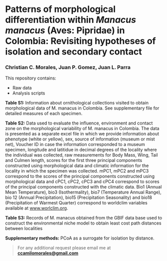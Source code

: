 
# Patterns of morphological differentiation within *Manacus manacus* (Aves: Pipridae) in Colombia: Revisiting hypotheses of isolation and secondary contact

### **Christian C. Morales**, Juan P. Gomez, Juan L. Parra

This repository contains:

- Raw data
- Analysis scripts

**Table S1:** Information about ornithological collections visited to obtain morphological data of M. manacus in Colombia. See supplementary file for detailed measures of each specimen.

**Table S2:** Data used to evaluate the influence, environment and contact zone on the morphological variability of M. manacus in Colombia. The data is presented as a separate excel file in which we provide information about phenotype (white or yellow), sex, source of information (museum or mist net), Voucher ID in case the information corresponded to a museum specimen, longitude and latitidue in decimal degrees of the locality where the individual was collected, raw measurements for Body Mass, Wing, Tail and Culmen length, scores for the first three principal components constructed using morphological data and climatic information for the locality in which the specimen was collected. mPC1, mPC2 and mPC3 correspond to the scores of the principal components constructed using morphological data and cPC1, cPC2, cPC3 and cPC4 correspond to scores of the principal components constructed with the climatic data. Bio1 (Annual Mean Temperature), bio3 (Isothermality), bio7 (Temperature Annual Range), bio 12 (Annual Precipitation), bio15 (Precipitation Seasonality) and bio18 (Precipitation of Warmest Quarter) correspond to worldclim variables available at www.worlclim.org.

**Table S3:**  Records of M. manacus obtained from the GBIF data base used to construct the environmental niche model to obtain least cost path distances between localities

**Supplementary methods:** PCoA as a surrogate for isolation by distance.

> For any additional request please email me at **ccamilomorales@gmail.com**

